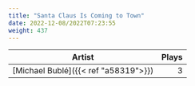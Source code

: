 ```yaml
---
title: "Santa Claus Is Coming to Town"
date: 2022-12-08/2022T07:23:55
weight: 437
---
```




 Artist | Plays 
----- | -----:
[Michael Bublé]({{< ref "a58319">}}) | 3

